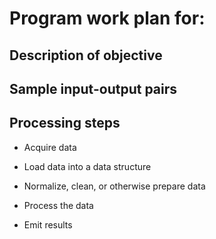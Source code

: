 # Program work plan for:

## Description of objective

## Sample input-output pairs

## Processing steps 

* Acquire data

* Load data into a data structure

* Normalize, clean, or otherwise prepare data

* Process the data

* Emit results

